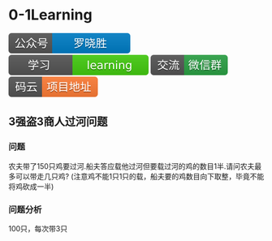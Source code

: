# 0-1Learning

![alt text](../../static/common/svg/luoxiaosheng.svg "公众号")
![alt text](../../static/common/svg/luoxiaosheng_learning.svg "学习")
![alt text](../../static/common/svg/luoxiaosheng_wechat.svg "微信")
![alt text](../../static/common/svg/luoxiaosheng_gitee.svg "码云")

## 3强盗3商人过河问题

### 问题
农夫带了150只鸡要过河.船夫答应载他过河但要载过河的鸡的数目1半.请问农夫最多可以带走几只鸡?
(注意鸡不能1只1只的载，船夫要的鸡数目向下取整，毕竟不能将鸡砍成一半)


### 问题分析
100只，每次带3只
